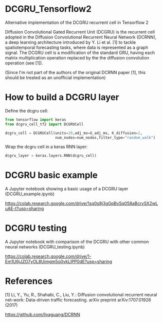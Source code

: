 # DCGRU_Tensorflow2
Alternative implementation of the DCGRU recurrent cell in Tensorflow 2

Diffusion Convolutional Gated Recurrent Unit (DCGRU) is the recurrent cell adopted in the Diffusion Convolutional Recurrent Neural Network (DCRNN), a deep learning architecture introduced by Y. Li et al. [1] to tackle spatiotemporal forecasting tasks, where data is represented as a graph signal.
The DCGRU cell is a modification of the standard GRU, having each matrix multiplication operation replaced by the the diffusion convolution operation (see [1]).

(Since I'm not part of the authors of the original DCRNN paper [1], this should be treated as an unofficial implementation)

# How to build a DCGRU layer

Define the dcgru cell:
```python
from tensorflow import keras
from dcgru_cell_tf2 import DCGRUCell

dcgru_cell = DCGRUCell(units=20,adj_mx=G_adj_mx, K_diffusion=2,
                       num_nodes=num_nodes,filter_type="random_walk")
```

Wrap the dcgru cell in a keras RNN layer:
```python
dcgru_layer = keras.layers.RNN(dcgru_cell)
```


# DCGRU basic example

A Jupyter notebook showing a basic usage of a DCGRU layer (DCGRU_example.ipynb)

https://colab.research.google.com/drive/1sq0s8j3gGpBvSq058aBcrvSX2wLuAE-t?usp=sharing


# DCGRU testing

A Jupyter notebook with comparison of the DCGRU with other common neural networks (DCGRU_testing.ipynb)

https://colab.research.google.com/drive/1-Em1U6jJZO7yOL8Uimgm5o0vkLIPP0dE?usp=sharing



# References
[1] Li, Y., Yu, R., Shahabi, C., Liu, Y.: Diffusion convolutional recurrent neural net-work: Data-driven traffic forecasting. arXiv preprint arXiv:1707.01926 (2017)

https://github.com/liyaguang/DCRNN
